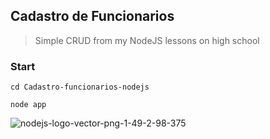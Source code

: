 ## Cadastro de Funcionarios

> Simple CRUD from my NodeJS lessons on high school

### Start

```
cd Cadastro-funcionarios-nodejs
```
```
node app
```

![nodejs-logo-vector-png-1-49-2-98-375](https://user-images.githubusercontent.com/27506497/49085223-ab402c00-f238-11e8-9c3c-2c1d7de8ba36.png)
